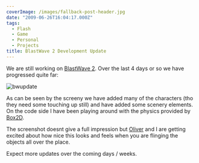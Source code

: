 ```yaml
---
coverImage: /images/fallback-post-header.jpg
date: "2009-06-26T16:04:17.000Z"
tags:
  - Flash
  - Game
  - Personal
  - Projects
title: BlastWave 2 Development Update
---
```


We are still working on [BlastWave 2](https://www.mikecann.co.uk/?p=513). Over the last 4 days or so we have progressed quite far:

<!-- more -->

![bwupdate](/wp-content/uploads/2009/06/bwupdate.jpg "bwupdate")

As can be seen by the screeny we have added many of the characters (tho they need some touching up still) and have added some scenery elements. On the code side I have been playing around with the physics provided by [Box2D](https://box2dflash.sourceforge.net/).

The screenshot doesnt give a full impression but [Oliver](https://www.olip.co.uk) and I are getting excited about how nice this looks and feels when you are flinging the objects all over the place.

Expect more updates over the coming days / weeks.
